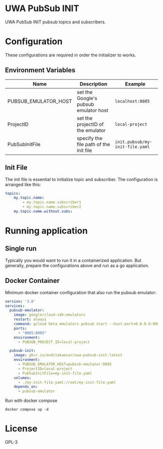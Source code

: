 # UWA PubSub INIT

UWA PubSub INIT pubsub topics and subscribers.

# Configuration

These configurations are required in order the initializer to works.

## Environment Variables

| Name          | Description   | Example       |
| ------------- | ------------- | ------------- |
| PUBSUB_EMULATOR_HOST | set the Google's pubsub emulator host | `localhost:8085` |
| ProjectID | set the projectID of the emulator | `local-project` |
| PubSubInitFile | specify the file path of the init file | `init.pubsub/my-init-file.yaml` |

## Init File

The init file is essential to initialize topic and subscriber. The configuration is arranged like this:

```yaml
topics:
    my.topic.name:
        - my.topic.name.subscriber1
        - my.topic.name.subscriber2
    my.topic.name.without.subs:
```

# Running application

## Single run

Typically you would want to run it in a containerized application. But generally, prepare the configurations above and run as a go application.

## Docker Container

Minimum docker container configuration that also run the pubsub emulator:

```yaml
version: '3.8'
services:
  pubsub-emulator:
    image: google/cloud-sdk:emulators
    restart: always
    command: gcloud beta emulators pubsub start --host-port=0.0.0.0:8085
    ports:
      - "8085:8085"
    environment:
      - PUBSUB_PROJECT_ID=local-project

  pubsub-init:
    image: ghcr.io/anditakaesar/uwa-pubsub-init:latest
    environment:
      - PUBSUB_EMULATOR_HOST=pubsub-emulator:8085
      - ProjectID=local-project
      - PubSubInitFile=my-init-file.yaml
    volumes:
      - ./my-init-file.yaml:/root/my-init-file.yaml
    depends_on:
      - pubsub-emulator
```

Run with docker compose

```
docker compose up -d
```

# License

GPL-3